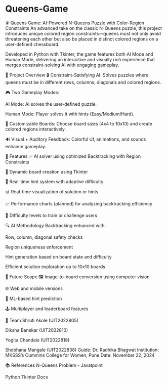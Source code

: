 # Queens-Game
♛ Queens Game: AI-Powered N-Queens Puzzle with Color-Region Constraints
An advanced take on the classic N-Queens puzzle, this project introduces unique colored region constraints—queens must not only avoid threatening each other but also be placed in distinct colored regions on a user-defined chessboard.

Developed in Python with Tkinter, the game features both AI Mode and Human Mode, delivering an interactive and visually rich experience that merges constraint-solving AI with engaging gameplay.

🧠 Project Overview
🔒 Constraint-Satisfying AI: Solves puzzles where queens must be in different rows, columns, diagonals and colored regions.

🎮 Two Gameplay Modes:

AI Mode: AI solves the user-defined puzzle.

Human Mode: Player solves it with hints (Easy/Medium/Hard).

🧩 Customizable Boards: Choose board sizes (4x4 to 10x10) and create colored regions interactively.

🔊 Visual + Auditory Feedback: Colorful UI, animations, and sounds enhance gameplay.

🚀 Features
✅ AI solver using optimized Backtracking with Region Constraints

🎨 Dynamic board creation using Tkinter

🧠 Real-time hint system with adaptive difficulty

📊 Real-time visualization of solution or hints

📈 Performance charts (planned) for analyzing backtracking efficiency

🎯 Difficulty levels to train or challenge users

🔍 AI Methodology
Backtracking enhanced with:

Row, column, diagonal safety checks

Region uniqueness enforcement

Hint generation based on board state and difficulty

Efficient solution exploration up to 10x10 boards

🌱 Future Scope
🖼️ Image-to-board conversion using computer vision

🌐 Web and mobile versions

🧠 ML-based hint prediction

🕹️ Multiplayer and leaderboard features

👥 Team
Shruti Akole (UIT2022805)

Diksha Banekar (UIT2022810)

Yogita Chandale (UIT2022818)

Shobhana Mangale (UIT2022838)
Guide: Dr. Radhika Bhagwat
Institution: MKSSS’s Cummins College for Women, Pune
Date: November 22, 2024

📚 References
N-Queens Problem - Javatpoint

Python Tkinter Docs


